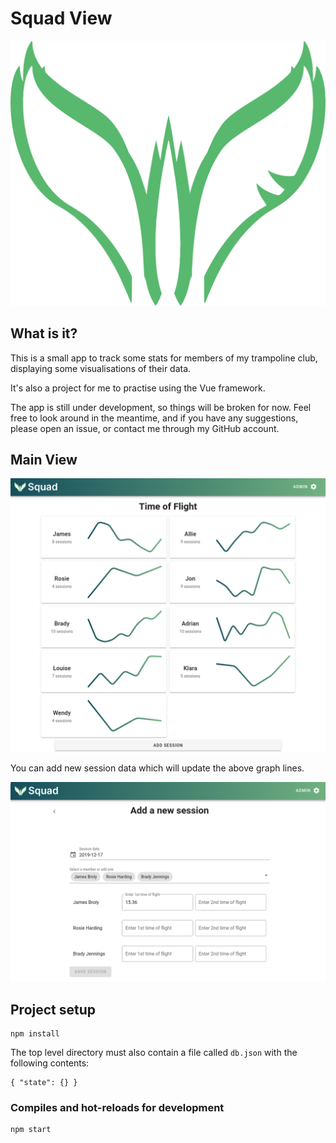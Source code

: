 # Squad View

![Logo](/src/assets/logo.png)

## What is it?

This is a small app to track some stats for members of my trampoline club, displaying some visualisations of their data.

It's also a project for me to practise using the Vue framework.

The app is still under development, so things will be broken for now. Feel free to look around in the meantime, and if you have any suggestions, please open an issue, or contact me through my GitHub account.

## Main View
![Time of flight view](/rmi/tof.png)

You can add new session data which will update the above graph lines.

![Adding new entries](/rmi/form.png)

## Project setup
```
npm install
```
The top level directory must also contain a file called `db.json` with the following contents:
```
{ "state": {} }
```

### Compiles and hot-reloads for development
```
npm start
```



